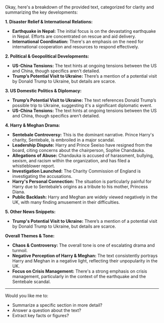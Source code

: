 Okay, here's a breakdown of the provided text, categorized for clarity and summarizing the key developments:

**1. Disaster Relief & International Relations:**

* **Earthquake in Nepal:** The initial focus is on the devastating earthquake in Nepal. Efforts are concentrated on rescue and aid delivery.
* **International Coordination:**  There's an emphasis on the need for international cooperation and resources to respond effectively.

**2. Political & Geopolitical Developments:**

* **US-China Tensions:** The text hints at ongoing tensions between the US and China, though specifics aren't detailed.
* **Trump’s Potential Visit to Ukraine:** There’s a mention of a potential visit by Donald Trump to Ukraine, but details are scarce.

**3. US Domestic Politics & Diplomacy:**

* **Trump’s Potential Visit to Ukraine:** The text references Donald Trump’s possible trip to Ukraine, suggesting it's a significant diplomatic event.
* **US-China Tensions:** The text hints at ongoing tensions between the US and China, though specifics aren’t detailed.

**4. Harry & Meghan Drama:**

* **Sentebale Controversy:** This is the dominant narrative. Prince Harry's charity, Sentebale, is embroiled in a major scandal.
* **Leadership Dispute:** Harry and Prince Seeiso have resigned from the board, citing concerns about the chairperson, Sophie Chandauka.
* **Allegations of Abuse:** Chandauka is accused of harassment, bullying, sexism, and racism within the organization, and has filed a whistleblower report.
* **Investigation Launched:** The Charity Commission of England is investigating the accusations.
* **Harry's Personal Connection:** The situation is particularly painful for Harry due to Sentebale’s origins as a tribute to his mother, Princess Diana.
* **Public Backlash:** Harry and Meghan are widely viewed negatively in the UK, with many finding amusement in their difficulties.

**5. Other News Snippets:**

* **Trump's Potential Visit to Ukraine:** There’s a mention of a potential visit by Donald Trump to Ukraine, but details are scarce.


**Overall Themes & Tone:**

* **Chaos & Controversy:** The overall tone is one of escalating drama and turmoil.
* **Negative Perception of Harry & Meghan:** The text consistently portrays Harry and Meghan in a negative light, reflecting their unpopularity in the UK.
* **Focus on Crisis Management:**  There's a strong emphasis on crisis management, particularly in the context of the earthquake and the Sentebale scandal.

---

Would you like me to:

*   Summarize a specific section in more detail?
*   Answer a question about the text?
*   Extract key facts or figures?